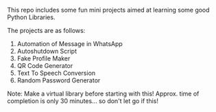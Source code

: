 This repo includes some fun mini projects aimed at learning some good Python Libraries.

The projects are as follows:
1. Automation of Message in WhatsApp
2. Autoshutdown Script
3. Fake Profile Maker
4. QR Code Generator
5. Text To Speech Conversion
6. Random Password Generator

Note: Make a virtual library before starting with this! Approx. time of completion is only 30 minutes... so don't let go if this!

